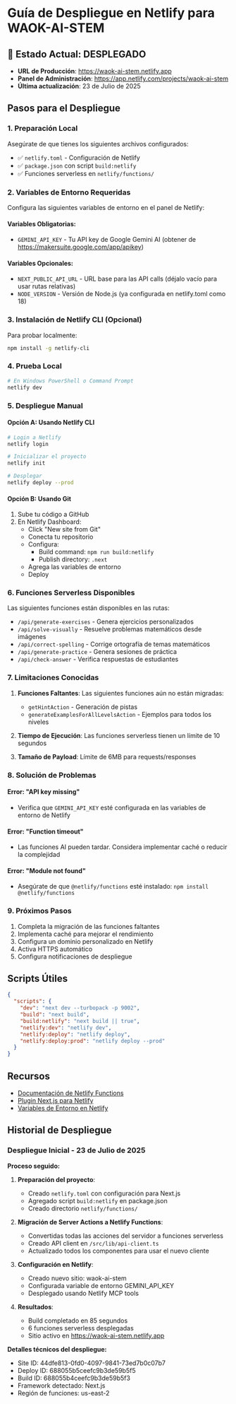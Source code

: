 # Guía de Despliegue en Netlify para WAOK-AI-STEM

## 🎉 Estado Actual: DESPLEGADO

- **URL de Producción**: https://waok-ai-stem.netlify.app
- **Panel de Administración**: https://app.netlify.com/projects/waok-ai-stem
- **Última actualización**: 23 de Julio de 2025

## Pasos para el Despliegue

### 1. Preparación Local

Asegúrate de que tienes los siguientes archivos configurados:
- ✅ `netlify.toml` - Configuración de Netlify
- ✅ `package.json` con script `build:netlify`
- ✅ Funciones serverless en `netlify/functions/`

### 2. Variables de Entorno Requeridas

Configura las siguientes variables de entorno en el panel de Netlify:

#### Variables Obligatorias:
- `GEMINI_API_KEY` - Tu API key de Google Gemini AI (obtener de https://makersuite.google.com/app/apikey)

#### Variables Opcionales:
- `NEXT_PUBLIC_API_URL` - URL base para las API calls (déjalo vacío para usar rutas relativas)
- `NODE_VERSION` - Versión de Node.js (ya configurada en netlify.toml como 18)

### 3. Instalación de Netlify CLI (Opcional)

Para probar localmente:
```bash
npm install -g netlify-cli
```

### 4. Prueba Local
```bash
# En Windows PowerShell o Command Prompt
netlify dev
```

### 5. Despliegue Manual

#### Opción A: Usando Netlify CLI
```bash
# Login a Netlify
netlify login

# Inicializar el proyecto
netlify init

# Desplegar
netlify deploy --prod
```

#### Opción B: Usando Git
1. Sube tu código a GitHub
2. En Netlify Dashboard:
   - Click "New site from Git"
   - Conecta tu repositorio
   - Configura:
     - Build command: `npm run build:netlify`
     - Publish directory: `.next`
   - Agrega las variables de entorno
   - Deploy

### 6. Funciones Serverless Disponibles

Las siguientes funciones están disponibles en las rutas:
- `/api/generate-exercises` - Genera ejercicios personalizados
- `/api/solve-visually` - Resuelve problemas matemáticos desde imágenes
- `/api/correct-spelling` - Corrige ortografía de temas matemáticos
- `/api/generate-practice` - Genera sesiones de práctica
- `/api/check-answer` - Verifica respuestas de estudiantes

### 7. Limitaciones Conocidas

1. **Funciones Faltantes**: Las siguientes funciones aún no están migradas:
   - `getHintAction` - Generación de pistas
   - `generateExamplesForAllLevelsAction` - Ejemplos para todos los niveles

2. **Tiempo de Ejecución**: Las funciones serverless tienen un límite de 10 segundos

3. **Tamaño de Payload**: Límite de 6MB para requests/responses

### 8. Solución de Problemas

#### Error: "API key missing"
- Verifica que `GEMINI_API_KEY` esté configurada en las variables de entorno de Netlify

#### Error: "Function timeout"
- Las funciones AI pueden tardar. Considera implementar caché o reducir la complejidad

#### Error: "Module not found"
- Asegúrate de que `@netlify/functions` esté instalado: `npm install @netlify/functions`

### 9. Próximos Pasos

1. Completa la migración de las funciones faltantes
2. Implementa caché para mejorar el rendimiento
3. Configura un dominio personalizado en Netlify
4. Activa HTTPS automático
5. Configura notificaciones de despliegue

## Scripts Útiles

```json
{
  "scripts": {
    "dev": "next dev --turbopack -p 9002",
    "build": "next build",
    "build:netlify": "next build || true",
    "netlify:dev": "netlify dev",
    "netlify:deploy": "netlify deploy",
    "netlify:deploy:prod": "netlify deploy --prod"
  }
}
```

## Recursos

- [Documentación de Netlify Functions](https://docs.netlify.com/functions/overview/)
- [Plugin Next.js para Netlify](https://docs.netlify.com/integrations/frameworks/next-js/)
- [Variables de Entorno en Netlify](https://docs.netlify.com/environment-variables/overview/)

## Historial de Despliegue

### Despliegue Inicial - 23 de Julio de 2025

**Proceso seguido:**

1. **Preparación del proyecto**:
   - Creado `netlify.toml` con configuración para Next.js
   - Agregado script `build:netlify` en package.json
   - Creado directorio `netlify/functions/`

2. **Migración de Server Actions a Netlify Functions**:
   - Convertidas todas las acciones del servidor a funciones serverless
   - Creado API client en `/src/lib/api-client.ts`
   - Actualizado todos los componentes para usar el nuevo cliente

3. **Configuración en Netlify**:
   - Creado nuevo sitio: waok-ai-stem
   - Configurada variable de entorno GEMINI_API_KEY
   - Desplegado usando Netlify MCP tools

4. **Resultados**:
   - Build completado en 85 segundos
   - 6 funciones serverless desplegadas
   - Sitio activo en https://waok-ai-stem.netlify.app

**Detalles técnicos del despliegue:**
- Site ID: 44dfe813-0fd0-4097-9841-73ed7b0c07b7
- Deploy ID: 688055b5ceefc9b3de59b5f5
- Build ID: 688055b4ceefc9b3de59b5f3
- Framework detectado: Next.js
- Región de funciones: us-east-2